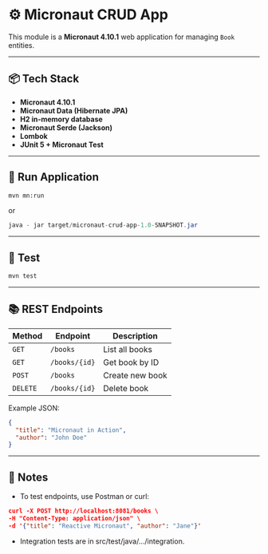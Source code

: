 # ⚙️ Micronaut CRUD App

This module is a **Micronaut 4.10.1** web application for managing `Book` entities.

---

## 📦 Tech Stack

- **Micronaut 4.10.1**
- **Micronaut Data (Hibernate JPA)**
- **H2 in-memory database**
- **Micronaut Serde (Jackson)**
- **Lombok**
- **JUnit 5 + Micronaut Test**

---

## 🚀 Run Application

```bash
mvn mn:run
```

or

```java
java - jar target/micronaut-crud-app-1.0-SNAPSHOT.jar
```

---

## 🧪 Test

```bash
mvn test
```

---

## 📚 REST Endpoints

| Method   | Endpoint      | Description     |
|----------|---------------|-----------------|
| `GET`    | `/books`      | List all books  |
| `GET`    | `/books/{id}` | Get book by ID  |
| `POST`   | `/books`      | Create new book |
| `DELETE` | `/books/{id}` | Delete book     |

Example JSON:

```json
{
  "title": "Micronaut in Action",
  "author": "John Doe"
}

```

---

## 🧠 Notes

- To test endpoints, use Postman or curl:

```json
curl -X POST http://localhost:8081/books \
-H "Content-Type: application/json" \
-d '{"title": "Reactive Micronaut", "author": "Jane"}'
```

- Integration tests are in src/test/java/.../integration.
